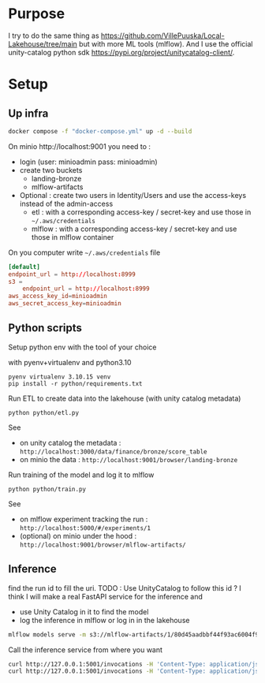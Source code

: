 # Purpose

I try to do the same thing as https://github.com/VillePuuska/Local-Lakehouse/tree/main but with more ML tools (mlflow).
And I use the official unity-catalog python sdk https://pypi.org/project/unitycatalog-client/.


# Setup

## Up infra

````bash
docker compose -f "docker-compose.yml" up -d --build
````

On minio http://localhost:9001 you need to :
- login (user: minioadmin pass: minioadmin)
- create two buckets
    - landing-bronze
    - mlflow-artifacts
- Optional : create two users in Identity/Users and use the access-keys instead of the admin-access
    - etl : with a corresponding access-key / secret-key and use those in `~/.aws/credentials`
    - mlflow : with a corresponding access-key / secret-key and use those in mlflow container

On you computer write `~/.aws/credentials` file
````conf
[default]
endpoint_url = http://localhost:8999
s3 =
    endpoint_url = http://localhost:8999
aws_access_key_id=minioadmin
aws_secret_access_key=minioadmin
````

## Python scripts
Setup python env with the tool of your choice

with pyenv+virtualenv and python3.10
````
pyenv virtualenv 3.10.15 venv
pip install -r python/requirements.txt
````

Run ETL to create data into the lakehouse (with unity catalog metadata)
````
python python/etl.py
````

See 
 - on unity catalog the metadata : `http://localhost:3000/data/finance/bronze/score_table`
 - on minio the data : `http://localhost:9001/browser/landing-bronze`

Run training of the model and log it to mlflow
````
python python/train.py
````

See 
 - on mlflow experiment tracking the run : `http://localhost:5000/#/experiments/1`
 - (optional) on minio under the hood : `http://localhost:9001/browser/mlflow-artifacts/`

## Inference

find the run id to fill the uri. 
TODO : Use UnityCatalog to follow this id ?
I think I will make a real FastAPI service for the inference and 
- use Unity Catalog in it to find the model
- log the inference in mlflow or log in in the lakehouse
````bash
mlflow models serve -m s3://mlflow-artifacts/1/80d45aadbbf44f93ac6004f9d35c8deb/artifacts/model -p 5001
````

Call the inference service from where you want
````bash
curl http://127.0.0.1:5001/invocations -H 'Content-Type: application/json' -d '{"inputs":[{"x1":"0","x2":"1"}]}'
curl http://127.0.0.1:5001/invocations -H 'Content-Type: application/json' -d '{"inputs":[{"x1":"0","x2":"1"},{"x1":"3","x2":"4"}]}'

````